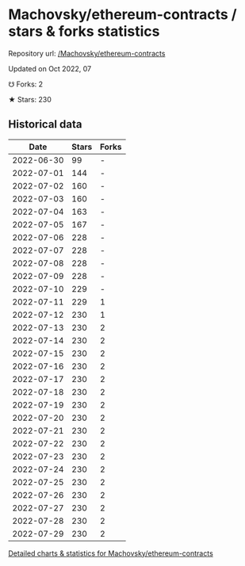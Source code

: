 # Machovsky/ethereum-contracts / stars & forks statistics

Repository url: [/Machovsky/ethereum-contracts](https://github.com/Machovsky/ethereum-contracts)

Updated on Oct 2022, 07

☋ Forks: 2

★ Stars: 230

## Historical data
| Date | Stars | Forks |
|------|-------|-------|
| 2022-06-30 | 99 | - | 
| 2022-07-01 | 144 | - | 
| 2022-07-02 | 160 | - | 
| 2022-07-03 | 160 | - | 
| 2022-07-04 | 163 | - | 
| 2022-07-05 | 167 | - | 
| 2022-07-06 | 228 | - | 
| 2022-07-07 | 228 | - | 
| 2022-07-08 | 228 | - | 
| 2022-07-09 | 228 | - | 
| 2022-07-10 | 229 | - | 
| 2022-07-11 | 229 | 1 | 
| 2022-07-12 | 230 | 1 | 
| 2022-07-13 | 230 | 2 | 
| 2022-07-14 | 230 | 2 | 
| 2022-07-15 | 230 | 2 | 
| 2022-07-16 | 230 | 2 | 
| 2022-07-17 | 230 | 2 | 
| 2022-07-18 | 230 | 2 | 
| 2022-07-19 | 230 | 2 | 
| 2022-07-20 | 230 | 2 | 
| 2022-07-21 | 230 | 2 | 
| 2022-07-22 | 230 | 2 | 
| 2022-07-23 | 230 | 2 | 
| 2022-07-24 | 230 | 2 | 
| 2022-07-25 | 230 | 2 | 
| 2022-07-26 | 230 | 2 | 
| 2022-07-27 | 230 | 2 | 
| 2022-07-28 | 230 | 2 | 
| 2022-07-29 | 230 | 2 | 


[Detailed charts & statistics for Machovsky/ethereum-contracts](https://reviewgithub.com/rep/Machovsky/ethereum-contracts)

